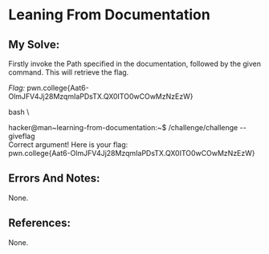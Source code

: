 # Leaning From Documentation

## My Solve:
Firstly invoke the Path specified in the documentation, followed by the given command.
This will retrieve the flag.

*Flag:*  pwn.college{Aat6-OlmJFV4Jj28MzqmIaPDsTX.QX0ITO0wCOwMzNzEzW} 

bash \

hacker@man\~learning-from-documentation:\~$ /challenge/challenge --giveflag         
Correct argument! Here is your flag:                         
pwn.college{Aat6-OlmJFV4Jj28MzqmIaPDsTX.QX0ITO0wCOwMzNzEzW}                    

## Errors And Notes:
None.

## References:
None.
